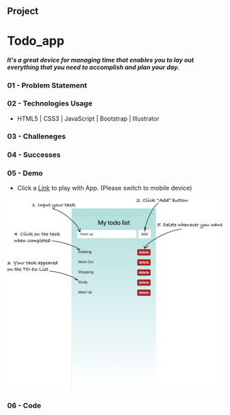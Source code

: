 ## Project

# Todo_app
##### It's a great device for managing time that enables you to lay out everything that you need to accomplish and plan your day.

### 01 - Problem Statement

### 02 - Technologies Usage
- HTML5 | CSS3 | JavaScript | Bootstrap | Illustrator

### 03 - Challeneges
### 04 - Successes
### 05 - Demo
- Click a [Link](https://teddy-photesri.github.io/Todo_app/) to play with App. (Please switch to mobile device)


![Image](/images/instruction.png "Image")

### 06 - Code


